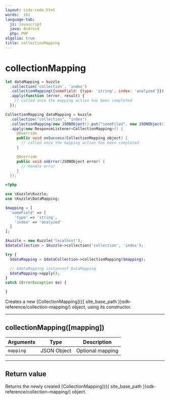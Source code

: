 ```yaml
---
layout: side-code.html
words:  161
language-tab:
  js: Javascript
  java: Android
  php: PHP
algolia: true
title: collectionMapping
---
```


# collectionMapping

```js
let dataMapping = kuzzle
  .collection('collection', 'index')
  .collectionMapping({someField: {type: 'string', index: 'analyzed'}})
  .apply(function (error, result) {
    // called once the mapping action has been completed
  });
```

```java
CollectionMapping dataMapping = kuzzle
  .collection("collection", "index")
  .collectionMapping(new JSONObject().put("someFiled", new JSONObject().put("type", "string").put("index", "analyzed"))
  .apply(new ResponseListener<CollectionMapping>() {
     @Override
     public void onSuccess(CollectionMapping object) {
       // called once the mapping action has been completed
     }

     @Override
     public void onError(JSONObject error) {
       // Handle error
     }
  });
```

```php
<?php

use \Kuzzle\Kuzzle;
use \Kuzzle\DataMapping;

$mapping = [
  'someField' => [
    'type' => 'string',
    'index' => 'analyzed'
  ]
];

$kuzzle = new Kuzzle('localhost');
$dataCollection = $kuzzle->collection('collection', 'index');

try {
  $dataMapping = $dataCollection->collectionMapping($mapping);

  // $dataMapping instanceof DataMapping
  $dataMapping->apply();
}
catch (ErrorException $e) {

}
```

Creates a new [CollectionMapping]({{ site_base_path }}sdk-reference/collection-mapping/) object, using its constructor.

---

## collectionMapping([mapping])

| Arguments | Type | Description |
|---------------|---------|----------------------------------------|
| ``mapping`` | JSON Object | Optional mapping |

---

## Return value

Returns the newly created [CollectionMapping]({{ site_base_path }}sdk-reference/collection-mapping/) object.

